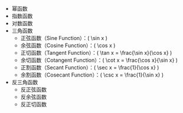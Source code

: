 * 幂函数
* 指数函数
* 对数函数
* 三角函数
  * 正弦函数（Sine Function）：( \sin x )
  * 余弦函数（Cosine Function）：( \cos x )
  * 正切函数（Tangent Function）：( \tan x = \frac{\sin x}{\cos x} )
  * 余切函数（Cotangent Function）：( \cot x = \frac{\cos x}{\sin x} )
  * 正割函数（Secant Function）：( \sec x = \frac{1}{\cos x} )
  * 余割函数（Cosecant Function）：( \csc x = \frac{1}{\sin x} )
* 反三角函数
  * 反正弦函数
  * 反余弦函数
  * 反正切函数
